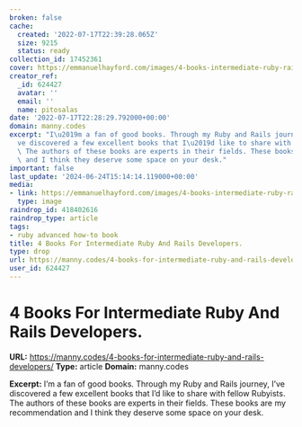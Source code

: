 ```yaml
---
broken: false
cache:
  created: '2022-07-17T22:39:28.065Z'
  size: 9215
  status: ready
collection_id: 17452361
cover: https://emmanuelhayford.com/images/4-books-intermediate-ruby-rails.jpg
creator_ref:
  _id: 624427
  avatar: ''
  email: ''
  name: pitosalas
date: '2022-07-17T22:28:29.792000+00:00'
domain: manny.codes
excerpt: "I\u2019m a fan of good books. Through my Ruby and Rails journey, I\u2019\
  ve discovered a few excellent books that I\u2019d like to share with fellow Rubyists.\
  \ The authors of these books are experts in their fields. These books are my recommendation\
  \ and I think they deserve some space on your desk."
important: false
last_update: '2024-06-24T15:14:14.119000+00:00'
media:
- link: https://emmanuelhayford.com/images/4-books-intermediate-ruby-rails.jpg
  type: image
raindrop_id: 418402616
raindrop_type: article
tags:
- ruby advanced how-to book
title: 4 Books For Intermediate Ruby And Rails Developers.
type: drop
url: https://manny.codes/4-books-for-intermediate-ruby-and-rails-developers/
user_id: 624427
---
```


# 4 Books For Intermediate Ruby And Rails Developers.

**URL:** https://manny.codes/4-books-for-intermediate-ruby-and-rails-developers/
**Type:** article
**Domain:** manny.codes

**Excerpt:** I’m a fan of good books. Through my Ruby and Rails journey, I’ve discovered a few excellent books that I’d like to share with fellow Rubyists. The authors of these books are experts in their fields. These books are my recommendation and I think they deserve some space on your desk.
